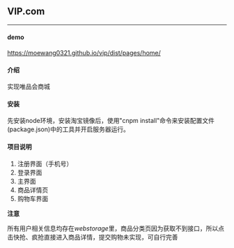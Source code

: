 ## VIP.com

---
#### demo

https://moewang0321.github.io/vip/dist/pages/home/

#### 介绍

实现唯品会商城

#### 安装

先安装node环境，安装淘宝镜像后，使用"cnpm install"命令来安装配置文件(package.json)中的工具并开启服务器运行。

#### 项目说明

1. 注册界面（手机号）
2. 登录界面
3. 主界面
4. 商品详情页
5. 购物车界面

**注意**

所有用户相关信息均存在*webstorage*里，商品分类页因为获取不到接口，所以点击快抢、疯抢直接进入商品详情，提交购物未实现，可自行完善
